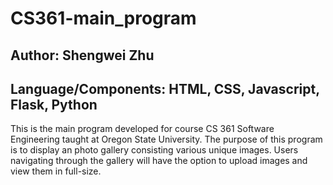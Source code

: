 # CS361-main_program

## Author: Shengwei Zhu

## Language/Components: HTML, CSS, Javascript, Flask, Python

This is the main program developed for course CS 361 Software Engineering taught at Oregon State University. The purpose of this program is to display an photo gallery consisting various unique images. Users navigating through the gallery will have the option to upload images and view them in full-size.
